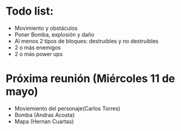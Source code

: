 # Todo list:
- Movimiento y obstáculos
- Poner Bomba, explosión y daño
- Al menos 2 tipos de bloques: destruibles y no destruibles
- 2 o más enemigos
- 2 o más power ups

# Próxima reunión (Miércoles 11 de mayo)
- Moviemiento del personaje(Carlos Torres)
- Bomba (Andras Acosta)
- Mapa (Hernan Cuartas)